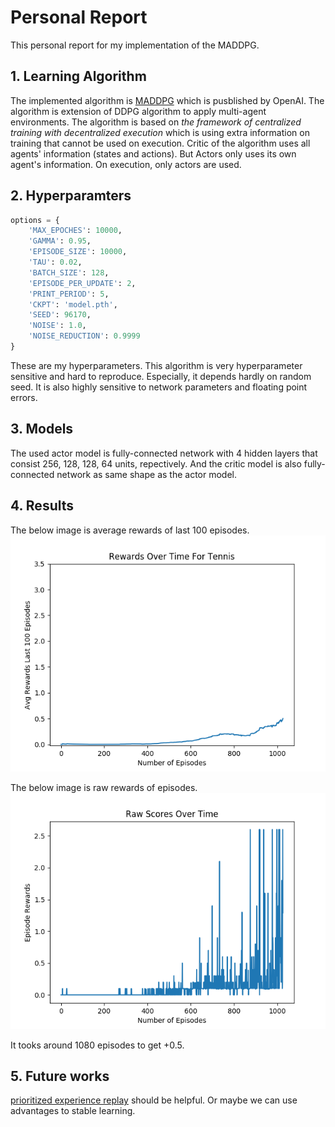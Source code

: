 # Personal Report

This personal report for my implementation of the MADDPG.

## 1. Learning Algorithm
The implemented algorithm is [MADDPG](https://arxiv.org/abs/1706.02275) which is pusblished by  OpenAI. The algorithm is extension of DDPG algorithm to apply multi-agent environments.
The algorithm is based on *the framework of centralized training with decentralized execution* which is using extra information on training that cannot be used on execution.
Critic of the algorithm uses all agents' information (states and actions). But Actors only uses its own agent's information. On execution, only actors are used.


## 2. Hyperparamters
```python
options = {
    'MAX_EPOCHES': 10000,
    'GAMMA': 0.95,
    'EPISODE_SIZE': 10000,
    'TAU': 0.02,
    'BATCH_SIZE': 128,
    'EPISODE_PER_UPDATE': 2,
    'PRINT_PERIOD': 5,
    'CKPT': 'model.pth',
    'SEED': 96170,
    'NOISE': 1.0,
    'NOISE_REDUCTION': 0.9999
}
```
These are my hyperparameters. This algorithm is very hyperparameter sensitive and hard to reproduce. Especially, it depends hardly on random seed. It is also highly sensitive to network parameters and floating point errors.

## 3. Models
The used actor model is fully-connected network with 4 hidden layers that consist 256, 128, 128, 64 units, repectively. And the critic model is also fully-connected network as same shape as the actor model.

## 4. Results
The below image is average rewards of last 100 episodes.
![plot_Avg](assets/progress.png)

The below image is raw rewards of episodes.
![plot_raw](assets/RawScore.png)

It tooks around 1080 episodes to get +0.5.

## 5. Future works
[prioritized experience replay](https://arxiv.org/abs/1511.05952) should be helpful.
Or maybe we can use advantages to stable learning.
